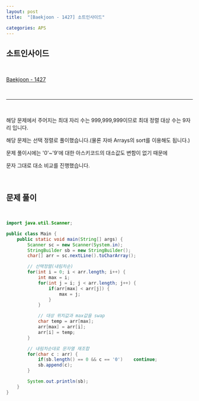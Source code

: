 ```yaml
---
layout: post
title:  "[Baekjoon - 1427] 소트인사이드"

categories: APS
---
```


## 소트인사이드

<br>

[Baekjoon - 1427](https://www.acmicpc.net/problem/1427)

<br>

***

<br>

해당 문제에서 주어지는 최대 자리 수는 999,999,999이므로 최대 정렬 대상 수는 9자리 입니다.

해당 문제는 선택 정렬로 풀이했습니다.(물론 자바 Arrays의 sort를 이용해도 됩니다.)

문제 풀이시에는 '0'~'9'에 대한 아스키코드의 대소값도 변함이 없기 때문에

문자 그대로 대소 비교를 진행했습니다.

<br>

## 문제 풀이

<br>

```java
import java.util.Scanner;

public class Main {
    public static void main(String[] args) {
        Scanner sc = new Scanner(System.in);
        StringBuilder sb = new StringBuilder();
        char[] arr = sc.nextLine().toCharArray();

        // 선택정렬(내림차순)
        for(int i = 0; i < arr.length; i++) {
            int max = i;
            for(int j = i; j < arr.length; j++) {
                if(arr[max] < arr[j]) {
                    max = j;
                }
            }

            // 대상 위치값과 max값을 swap
            char temp = arr[max];
            arr[max] = arr[i];
            arr[i] = temp;
        }

        // 내림차순대로 문자열 재조합
        for(char c : arr) {
            if(sb.length() == 0 && c == '0')    continue;
            sb.append(c);
        }

        System.out.println(sb);
    }
}
```